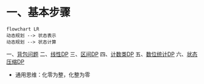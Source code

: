<script type="module"> import mermaid from 'https://cdn.jsdelivr.net/npm/mermaid@10/dist/mermaid.esm.min.mjs'; mermaid.initialize({ startOnLoad: true }); </script>
# 一、基本步骤
```mermaid
flowchart LR
动态规划 --> 状态表示
动态规划 --> 状态计算
```
一、[背包问题](背包问题.md)
二、[线性DP](线性DP.md)
三、[区间DP](区间DP.md)
四、[计数类DP](计数类DP.md)
五、[数位统计DP](数位统计DP.md)
六、[状态压缩DP](状态压缩DP.md)
- 通用思维：化零为整，化整为零

